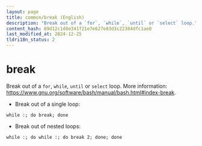 ```yaml
---
layout: page
title: common/break (English)
description: "Break out of a `for`, `while`, `until` or `select` loop."
content_hash: 69d12c1d8e341f21e7e627e83d3c22384dfc1ae8
last_modified_at: 2024-12-25
tldri18n_status: 2
---
```

# break

Break out of a `for`, `while`, `until` or `select` loop.
More information: <https://www.gnu.org/software/bash/manual/bash.html#index-break>.

- Break out of a single loop:

`while :; do break; done`

- Break out of nested loops:

`while :; do while :; do break 2; done; done`
